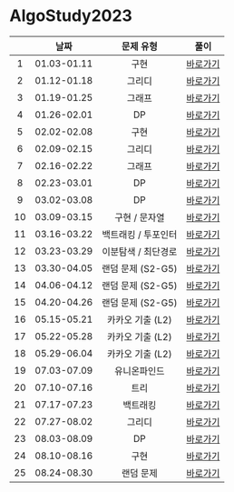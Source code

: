 # AlgoStudy2023

|    |     날짜      |     문제 유형     |                             풀이                              |
|:--:|:-----------:|:-------------:|:-----------------------------------------------------------:|
| 1  | 01.03-01.11 |      구현       | [바로가기](https://github.com/Sangmin627/AlgoStudy2023/pull/14) |
| 2  | 01.12-01.18 |      그리디      | [바로가기](https://github.com/Sangmin627/AlgoStudy2023/pull/18) |
| 3  | 01.19-01.25 |      그래프      | [바로가기](https://github.com/Sangmin627/AlgoStudy2023/pull/19) |
| 4  | 01.26-02.01 |      DP       | [바로가기](https://github.com/Sangmin627/AlgoStudy2023/pull/22) |
| 5  | 02.02-02.08 |      구현       | [바로가기](https://github.com/Sangmin627/AlgoStudy2023/pull/27) |
| 6  | 02.09-02.15 |      그리디      | [바로가기](https://github.com/Sangmin627/AlgoStudy2023/pull/29) |
| 7  | 02.16-02.22 |      그래프      | [바로가기](https://github.com/Sangmin627/AlgoStudy2023/pull/31) |
| 8  | 02.23-03.01 |      DP       | [바로가기](https://github.com/Sangmin627/AlgoStudy2023/pull/32) |
| 9  | 03.02-03.08 |      DP       | [바로가기](https://github.com/Sangmin627/AlgoStudy2023/pull/33) |
| 10 | 03.09-03.15 |   구현 / 문자열    | [바로가기](https://github.com/Sangmin627/AlgoStudy2023/pull/36) |
| 11 | 03.16-03.22 |  백트래킹 / 투포인터  | [바로가기](https://github.com/Sangmin627/AlgoStudy2023/pull/38) |
| 12 | 03.23-03.29 |  이분탐색 / 최단경로  | [바로가기](https://github.com/Sangmin627/AlgoStudy2023/pull/40) |
| 13 | 03.30-04.05 | 랜덤 문제 (S2-G5) | [바로가기](https://github.com/Sangmin627/AlgoStudy2023/pull/42) |
| 14 | 04.06-04.12 | 랜덤 문제 (S2-G5) | [바로가기](https://github.com/Sangmin627/AlgoStudy2023/pull/44) |
| 15 | 04.20-04.26 | 랜덤 문제 (S2-G5) | [바로가기](https://github.com/Sangmin627/AlgoStudy2023/pull/46) |
| 16 | 05.15-05.21 |  카카오 기출 (L2)  | [바로가기](https://github.com/Sangmin627/AlgoStudy2023/pull/47) |
| 17 | 05.22-05.28 |  카카오 기출 (L2)  | [바로가기](https://github.com/Sangmin627/AlgoStudy2023/pull/49) |
| 18 | 05.29-06.04 |  카카오 기출 (L2)  | [바로가기](https://github.com/Sangmin627/AlgoStudy2023/pull/51) |
| 19 | 07.03-07.09 |    유니온파인드     | [바로가기](https://github.com/Sangmin627/AlgoStudy2023/pull/54) |
| 20 | 07.10-07.16 |      트리       | [바로가기](https://github.com/Sangmin627/AlgoStudy2023/pull/56) |
| 21 | 07.17-07.23 |     백트래킹      | [바로가기](https://github.com/Sangmin627/AlgoStudy2023/pull/58) |
| 22 | 07.27-08.02 |      그리디      | [바로가기](https://github.com/Sangmin627/AlgoStudy2023/pull/61) |
| 23 | 08.03-08.09 |      DP       | [바로가기](https://github.com/Sangmin627/AlgoStudy2023/pull/62) |
| 24 | 08.10-08.16 |      구현       | [바로가기](https://github.com/Sangmin627/AlgoStudy2023/pull/64) |
| 25 | 08.24-08.30 |      랜덤 문제       | [바로가기](https://github.com/Sangmin627/AlgoStudy2023/pull/65) |




